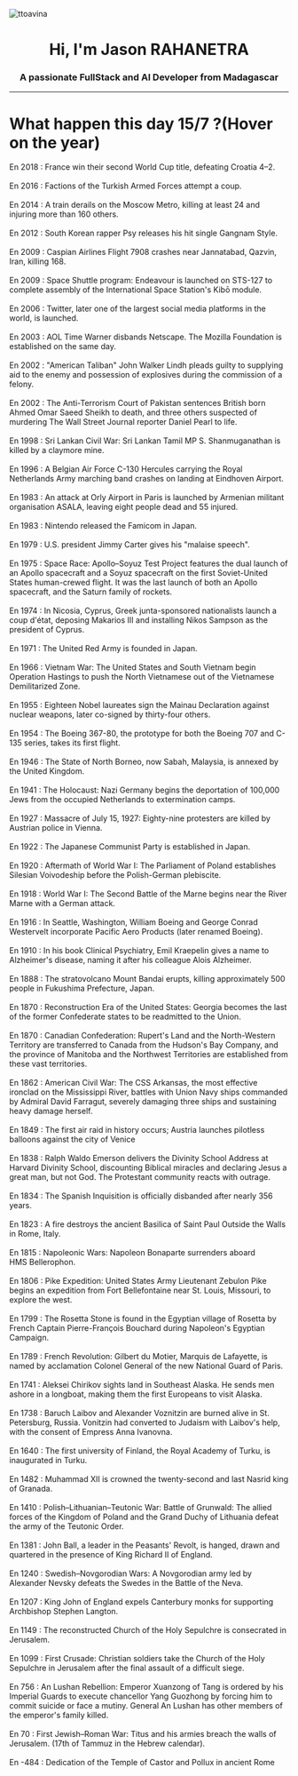 
<p align="left"> <img src="https://komarev.com/ghpvc/?username=ttoavina&label=Profile%20views&color=0e75b6&style=flat" alt="ttoavina" /> </p>
<h1 align="center">Hi, I'm Jason RAHANETRA</h1>
<h3 align="center">A passionate FullStack and AI Developer from Madagascar</h3>
    
<hr/>
<h1> What happen this day 15/7 ?(Hover on the year)</h1>

En 2018 : France win their second World Cup title, defeating Croatia 4–2.
<br/><br/>
En 2016 : Factions of the Turkish Armed Forces attempt a coup.
<br/><br/>
En 2014 : A train derails on the Moscow Metro, killing at least 24 and injuring more than 160 others.
<br/><br/>
En 2012 : South Korean rapper Psy releases his hit single Gangnam Style.
<br/><br/>
En 2009 : Caspian Airlines Flight 7908 crashes near Jannatabad, Qazvin, Iran, killing 168.
<br/><br/>
En 2009 : Space Shuttle program: Endeavour is launched on STS-127 to complete assembly of the International Space Station's Kibō module.
<br/><br/>
En 2006 : Twitter, later one of the largest social media platforms in the world, is launched.
<br/><br/>
En 2003 : AOL Time Warner disbands Netscape. The Mozilla Foundation is established on the same day.
<br/><br/>
En 2002 : "American Taliban" John Walker Lindh pleads guilty to supplying aid to the enemy and possession of explosives during the commission of a felony.
<br/><br/>
En 2002 : The Anti-Terrorism Court of Pakistan sentences British born Ahmed Omar Saeed Sheikh to death, and three others suspected of murdering The Wall Street Journal reporter Daniel Pearl to life.
<br/><br/>
En 1998 : Sri Lankan Civil War: Sri Lankan Tamil MP S. Shanmuganathan is killed by a claymore mine.
<br/><br/>
En 1996 : A Belgian Air Force C-130 Hercules carrying the Royal Netherlands Army marching band crashes on landing at Eindhoven Airport.
<br/><br/>
En 1983 : An attack at Orly Airport in Paris is launched by Armenian militant organisation ASALA, leaving eight people dead and 55 injured.
<br/><br/>
En 1983 : Nintendo released the Famicom in Japan.
<br/><br/>
En 1979 : U.S. president Jimmy Carter gives his "malaise speech".
<br/><br/>
En 1975 : Space Race: Apollo–Soyuz Test Project features the dual launch of an Apollo spacecraft and a Soyuz spacecraft on the first  Soviet-United States human-crewed flight. It was the last launch of both an Apollo spacecraft, and the Saturn family of rockets.
<br/><br/>
En 1974 : In Nicosia, Cyprus, Greek junta-sponsored nationalists launch a coup d'état, deposing Makarios III and installing Nikos Sampson as the president of Cyprus.
<br/><br/>
En 1971 : The United Red Army is founded in Japan.
<br/><br/>
En 1966 : Vietnam War: The United States and South Vietnam begin Operation Hastings to push the North Vietnamese out of the Vietnamese Demilitarized Zone.
<br/><br/>
En 1955 : Eighteen Nobel laureates sign the Mainau Declaration against nuclear weapons, later co-signed by thirty-four others.
<br/><br/>
En 1954 : The Boeing 367-80, the prototype for both the Boeing 707 and C-135 series, takes its first flight.
<br/><br/>
En 1946 : The State of North Borneo, now Sabah, Malaysia, is annexed by the United Kingdom.
<br/><br/>
En 1941 : The Holocaust: Nazi Germany begins the deportation of 100,000 Jews from the occupied Netherlands to extermination camps.
<br/><br/>
En 1927 : Massacre of July 15, 1927: Eighty-nine protesters are killed by Austrian police in Vienna.
<br/><br/>
En 1922 : The Japanese Communist Party is established in Japan.
<br/><br/>
En 1920 : Aftermath of World War I: The Parliament of Poland establishes Silesian Voivodeship before the Polish-German plebiscite.
<br/><br/>
En 1918 : World War I: The Second Battle of the Marne begins near the River Marne with a German attack.
<br/><br/>
En 1916 : In Seattle, Washington, William Boeing and George Conrad Westervelt incorporate Pacific Aero Products (later renamed Boeing).
<br/><br/>
En 1910 : In his book Clinical Psychiatry, Emil Kraepelin gives a name to Alzheimer's disease, naming it after his colleague Alois Alzheimer.
<br/><br/>
En 1888 : The stratovolcano Mount Bandai erupts, killing approximately 500 people in Fukushima Prefecture, Japan.
<br/><br/>
En 1870 : Reconstruction Era of the United States: Georgia becomes the last of the former Confederate states to be readmitted to the Union.
<br/><br/>
En 1870 : Canadian Confederation: Rupert's Land and the North-Western Territory are transferred to Canada from the Hudson's Bay Company, and the province of Manitoba and the Northwest Territories are established from these vast territories.
<br/><br/>
En 1862 : American Civil War: The CSS Arkansas, the most effective ironclad on the Mississippi River, battles with Union Navy ships commanded by Admiral David Farragut, severely damaging three ships and sustaining heavy damage herself.
<br/><br/>
En 1849 : The first air raid in history occurs; Austria launches pilotless balloons against the city of Venice
<br/><br/>
En 1838 : Ralph Waldo Emerson delivers the Divinity School Address at Harvard Divinity School, discounting Biblical miracles and declaring Jesus a great man, but not God. The Protestant community reacts with outrage.
<br/><br/>
En 1834 : The Spanish Inquisition is officially disbanded after nearly 356 years.
<br/><br/>
En 1823 : A fire destroys the ancient Basilica of Saint Paul Outside the Walls in Rome, Italy.
<br/><br/>
En 1815 : Napoleonic Wars: Napoleon Bonaparte surrenders aboard HMS Bellerophon.
<br/><br/>
En 1806 : Pike Expedition: United States Army Lieutenant Zebulon Pike begins an expedition from Fort Bellefontaine near St. Louis, Missouri,  to explore the west.
<br/><br/>
En 1799 : The Rosetta Stone is found in the Egyptian village of Rosetta by French Captain Pierre-François Bouchard during Napoleon's Egyptian Campaign.
<br/><br/>
En 1789 : French Revolution: Gilbert du Motier, Marquis de Lafayette, is named by acclamation Colonel General of the new National Guard of Paris.
<br/><br/>
En 1741 : Aleksei Chirikov sights land in Southeast Alaska. He sends men ashore in a longboat, making them the first Europeans to visit Alaska.
<br/><br/>
En 1738 : Baruch Laibov and Alexander Voznitzin are burned alive in St. Petersburg, Russia. Vonitzin had converted to Judaism with Laibov's help, with the consent of Empress Anna Ivanovna.
<br/><br/>
En 1640 : The first university of Finland, the Royal Academy of Turku, is inaugurated in Turku.
<br/><br/>
En 1482 : Muhammad XII is crowned the twenty-second and last Nasrid king of Granada.
<br/><br/>
En 1410 : Polish–Lithuanian–Teutonic War: Battle of Grunwald: The allied forces of the Kingdom of Poland and the Grand Duchy of Lithuania defeat the army of the Teutonic Order.
<br/><br/>
En 1381 : John Ball, a leader in the Peasants' Revolt, is hanged, drawn and quartered in the presence of King Richard II of England.
<br/><br/>
En 1240 : Swedish–Novgorodian Wars: A Novgorodian army led by Alexander Nevsky defeats the Swedes in the Battle of the Neva.
<br/><br/>
En 1207 : King John of England expels Canterbury monks for supporting Archbishop Stephen Langton.
<br/><br/>
En 1149 : The reconstructed Church of the Holy Sepulchre is consecrated in Jerusalem.
<br/><br/>
En 1099 : First Crusade: Christian soldiers take the Church of the Holy Sepulchre in Jerusalem after the final assault of a difficult siege.
<br/><br/>
En 756 : An Lushan Rebellion: Emperor Xuanzong of Tang is ordered by his Imperial Guards to execute chancellor Yang Guozhong by forcing him to commit suicide or face a mutiny. General An Lushan has other members of the emperor's family killed.
<br/><br/>
En 70 : First Jewish–Roman War: Titus and his armies breach the walls of Jerusalem. (17th of Tammuz in the Hebrew calendar).
<br/><br/>
En -484 : Dedication of the Temple of Castor and Pollux in ancient Rome
<br/><br/>
